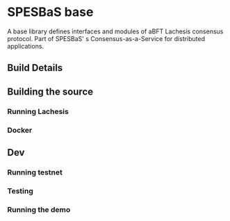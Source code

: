 # SPESBaS base 

A base library defines interfaces and modules of aBFT Lachesis consensus protocol.
Part of SPESBaS' s Consensus-as-a-Service for distributed applications.

## Build Details

## Building the source

### Running Lachesis

### Docker

## Dev

### Running testnet

### Testing

### Running the demo
